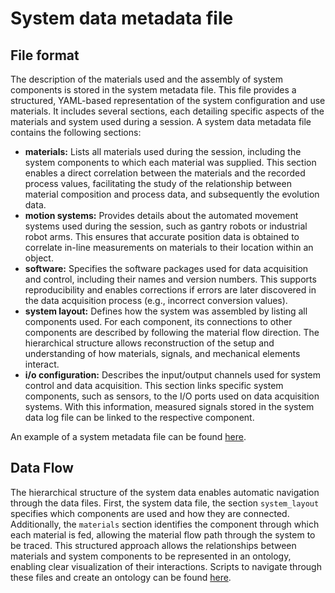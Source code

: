 # System data metadata file

## File format

The description of the materials used and the assembly of system components is stored in the system metadata file. This file provides a structured, YAML-based representation of the system configuration and use materials. It includes several sections, each detailing specific aspects of the materials and system used during a session. A system data metadata file contains the following sections:

- **materials:** Lists all materials used during the session, including the system components to which each material was supplied. This section enables a direct correlation between the materials and the recorded process values, facilitating the study of the relationship between material composition and process data, and subsequently the evolution data.
- **motion systems:** Provides details about the automated movement systems used during the session, such as gantry robots or industrial robot arms. This ensures that accurate position data is obtained to correlate in-line measurements on materials to their location within an object.
- **software:** Specifies the software packages used for data acquisition and control, including their names and version numbers. This supports reproducibility and enables corrections if errors are later discovered in the data acquisition process (e.g., incorrect conversion values).
- **system layout:** Defines how the system was assembled by listing all components used. For each component, its connections to other components are described by following the material flow direction. The hierarchical structure allows reconstruction of the setup and understanding of how materials, signals, and mechanical elements interact.
- **i/o configuration:** Describes the input/output channels used for system control and data acquisition. This section links specific system components, such as sensors, to the I/O ports used on data acquisition systems. With this information, measured signals stored in the system data log file can be linked to the respective component.

An example of a system metadata file can be found [here](/src/template/yyyymmdd_session_1/system_data/setupinfo/metadata.yml).

## Data Flow

The hierarchical structure of the system data enables automatic navigation through the data files. First, the system data file, the section `system_layout` specifies which components are used and how they are connected. Additionally, the `materials` section identifies the component through which each material is fed, allowing the material flow path through the system to be traced. This structured approach allows the relationships between materials and system components to be represented in an ontology, enabling clear visualization of their interactions. Scripts to navigate through these files and create an ontology can be found [here](/src/analysis/).
